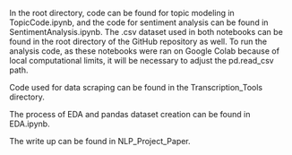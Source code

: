 In the root directory, code can be found for topic modeling in TopicCode.ipynb, and the code for sentiment analysis can be found in SentimentAnalysis.ipynb. The .csv dataset used in both notebooks can be found in the root directory of the GitHub repository as well. To run the analysis code, as these notebooks were ran on Google Colab because of local computational limits, it will be necessary to adjust the pd.read_csv path.  

Code used for data scraping can be found in the Transcription_Tools directory.

The process of EDA and pandas dataset creation can be found in EDA.ipynb.

The write up can be found in NLP_Project_Paper. 
